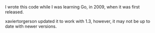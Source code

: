 I wrote this code while I was learning Go, in 2009, when it was first released.

xaviertorgerson updated it to work with 1.3, however, it may not be up to date with newer versions.

